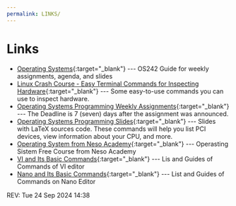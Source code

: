 ```yaml
---
permalink: LINKS/
---
```

# Links

* [Operating Systems](https://os.vlsm.org/){:target="_blank"} --- OS242
  Guide for weekly assignments, agenda, and slides
* [Linux Crash Course - Easy Terminal Commands for Inspecting Hardware](https://youtu.be/oGyJr-iUwt8?si=59V2boc0XfmlFekg){:target="_blank"} --- 
  Some easy-to-use commands you can use to inspect hardware.
* [Operating Systems Programming Weekly Assignments](https://demos.vlsm.org/){:target="_blank"} ---
  The Deadline is 7 (seven) days after the assignment was announced.
* [Operating Systems Programming Slides](https://docos.vlsm.org/){:target="_blank"} ---
  Slides with LaTeX sources code. These commands will help you list PCI devices, view information about your CPU, and more.
* [Operating System from Neso Academy](https://www.youtube.com/playlist?list=PLBlnK6fEyqRiVhbXDGLXDk_OQAeuVcp2O){:target="_blank"} --- Operasting Sistem Free Course from Neso Academy
* [VI and Its Basic Commands](https://www.cs.colostate.edu/helpdocs/vi.html){:target="_blank"} --- Lis and Guides of Commands of VI editor
* [Nano and Its Basic Commands](https://www.unomaha.edu/college-of-information-science-and-technology/computer-science-learning-center/_files/resources/CSLC-Helpdocs-Nano.pdf){:target="_blank"} --- List and Guides of Commands on Nano Editor

REV: Tue 24 Sep 2024 14:38


